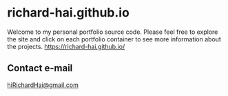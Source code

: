 # richard-hai.github.io
Welcome to my personal portfolio source code.  Please feel free to explore the site and click on each portfolio container to see more information about the projects.
https://richard-hai.github.io/

## Contact e-mail
hiRichardHai@gmail.com